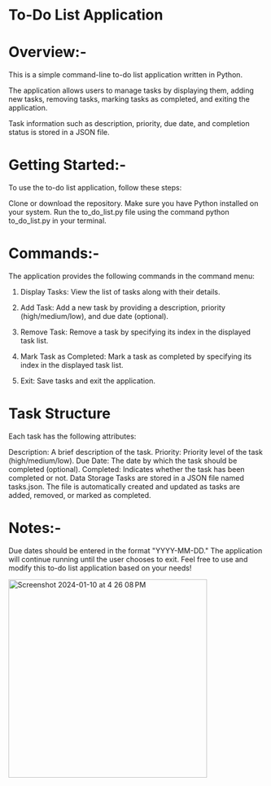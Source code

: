 # To-Do List Application

# Overview:-


This is a simple command-line to-do list application written in Python.

The application allows users to manage tasks by displaying them, adding new tasks, removing tasks, marking tasks as completed, and exiting the application.

Task information such as description, priority, due date, and completion status is stored in a JSON file.

# Getting Started:-
To use the to-do list application, follow these steps:

Clone or download the repository.
Make sure you have Python installed on your system.
Run the to_do_list.py file using the command python to_do_list.py in your terminal.

# Commands:-
The application provides the following commands in the command menu:

1) Display Tasks: View the list of tasks along with their details.

2) Add Task: Add a new task by providing a description, priority (high/medium/low), and due date (optional).

3) Remove Task: Remove a task by specifying its index in the displayed task list.

4) Mark Task as Completed: Mark a task as completed by specifying its index in the displayed task list.

5) Exit: Save tasks and exit the application.


# Task Structure
Each task has the following attributes:

Description: A brief description of the task.
Priority: Priority level of the task (high/medium/low).
Due Date: The date by which the task should be completed (optional).
Completed: Indicates whether the task has been completed or not.
Data Storage
Tasks are stored in a JSON file named tasks.json. The file is automatically created and updated as tasks are added, removed, or marked as completed.

# Notes:-
Due dates should be entered in the format "YYYY-MM-DD."
The application will continue running until the user chooses to exit.
Feel free to use and modify this to-do list application based on your needs!

<img width="390" alt="Screenshot 2024-01-10 at 4 26 08 PM" src="https://github.com/Mounishkr/to-do-list-application/assets/125851985/050f6288-8c96-4dbd-a312-d5e89142b6b7">








